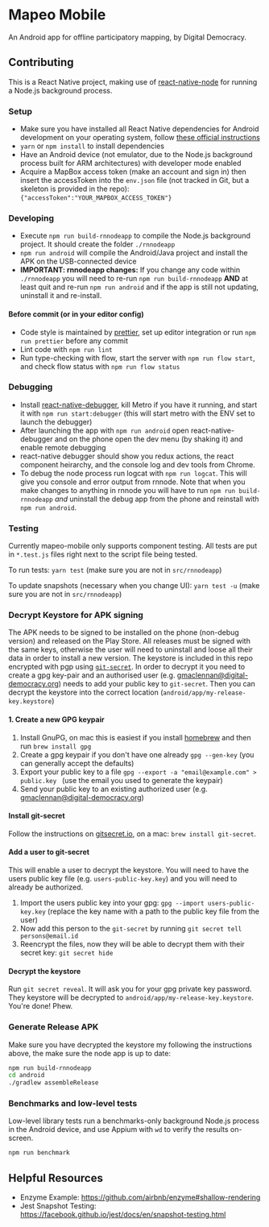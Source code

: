 # Mapeo Mobile

An Android app for offline participatory mapping, by Digital Democracy.

## Contributing

This is a React Native project, making use of [react-native-node](https://github.com/staltz/react-native-node) for running a Node.js background process.

### Setup

- Make sure you have installed all React Native dependencies for Android development on your operating system, follow [these official instructions](http://facebook.github.io/react-native/docs/getting-started.html)
- `yarn` or `npm install` to install dependencies
- Have an Android device (not emulator, due to the Node.js background process built for ARM architectures) with developer mode enabled
- Acquire a MapBox access token (make an account and sign in) then insert the accessToken into the `env.json` file (not tracked in Git, but a skeleton is provided in the repo): `{"accessToken":"YOUR_MAPBOX_ACCESS_TOKEN"}`

### Developing

- Execute `npm run build-rnnodeapp` to compile the Node.js background project. It should create the folder `./rnnodeapp`
- `npm run android` will compile the Android/Java project and install the APK on the USB-connected device
- **IMPORTANT: rnnodeapp changes:** If you change any code within `./rnnodeapp` you will need to re-run `npm run build-rnnodeapp` **AND** at least quit and re-run `npm run android` and if the app is still not updating, uninstall it and re-install.

#### Before commit (or in your editor config)

- Code style is maintained by [prettier](https://prettier.io/), set up editor integration or run `npm run prettier` before any commit
- Lint code with `npm run lint`
- Run type-checking with flow, start the server with `npm run flow start`, and check flow status with `npm run flow status`

### Debugging

- Install [react-native-debugger](https://github.com/jhen0409/react-native-debugger), kill Metro if you have it running, and start it with `npm run start:debugger` (this will start metro with the ENV set to launch the debugger)
- After launching the app with `npm run android` open react-native-debugger and on the phone open the dev menu (by shaking it) and enable remote debugging
- react-native debugger should show you redux actions, the react component heirarchy, and the console log and dev tools from Chrome.
- To debug the node process run logcat with `npm run logcat`. This will give you console and error output from rnnode. Note that when you make changes to anything in rnnode you will have to run `npm run build-rnnodeapp` *and* uninstall the debug app from the phone and reinstall with `npm run android`.

### Testing

Currently mapeo-mobile only supports component testing. All tests are put in `*.test.js` files right next to the script file being tested.

To run tests: `yarn test` (make sure you are not in `src/rnnodeapp`)

To update snapshots (necessary when you change UI): `yarn test -u` (make sure you are not in `src/rnnodeapp`)

### Decrypt Keystore for APK signing

The APK needs to be signed to be installed on the phone (non-debug version) and released on the Play Store. All releases must be signed with the same keys, otherwise the user will need to uninstall and loose all their data in order to install a new version. The keystore is included in this repo encrypted with pgp using [`git-secret`](http://git-secret.io/). In order to decrypt it you need to create a gpg key-pair and an authorised user (e.g. gmaclennan@digital-democracy.org) needs to add your public key to `git-secret`. Then you can decrypt the keystore into the correct location (`android/app/my-release-key.keystore`)

#### 1. Create a new GPG keypair

1. Install GnuPG, on mac this is easiest if you install [homebrew](https://brew.sh/) and then run `brew install gpg`
2. Create a gpg keypair if you don't have one already `gpg --gen-key` (you can generally accept the defaults)
3. Export your public key to a file `gpg --export -a "email@example.com" > public.key
` (use the email you used to generate the keypair)
4. Send your public key to an existing authorized user (e.g. gmaclennan@digital-democracy.org)

#### Install git-secret

Follow the instructions on [gitsecret.io](http://git-secret.io/installation), on a mac: `brew install git-secret`.

#### Add a user to git-secret

This will enable a user to decrypt the keystore. You will need to have the users public key file (e.g. `users-public-key.key`) and you will need to already be authorized.

1. Import the users public key into your gpg: `gpg --import users-public-key.key` (replace the key name with a path to the public key file from the user)
2. Now add this person to the `git-secret` by running `git secret tell persons@email.id`
3. Reencrypt the files, now they will be able to decrypt them with their secret key: `git secret hide`

#### Decrypt the keystore

Run `git secret reveal`. It will ask you for your gpg private key password. They keystore will be decrypted to `android/app/my-release-key.keystore`. You're done! Phew.

### Generate Release APK

Make sure you have decrypted the keystore my following the instructions above, the make sure the node app is up to date:

```sh
npm run build-rnnodeapp
cd android
./gradlew assembleRelease
```

### Benchmarks and low-level tests

Low-level library tests run a benchmarks-only background Node.js process in the Android device, and use Appium with `wd` to verify the results on-screen.

```sh
npm run benchmark
```

## Helpful Resources

- Enzyme Example: https://github.com/airbnb/enzyme#shallow-rendering
- Jest Snapshot Testing: https://facebook.github.io/jest/docs/en/snapshot-testing.html
